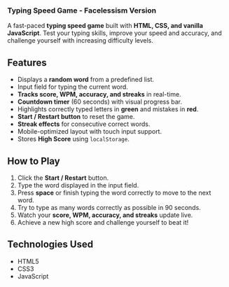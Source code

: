 ### Typing Speed Game - Facelessism Version

A fast-paced **typing speed game** built with **HTML, CSS, and vanilla JavaScript**. 
Test your typing skills, improve your speed and accuracy, and challenge yourself with increasing difficulty levels.  

## Features
- Displays a **random word** from a predefined list.  
- Input field for typing the current word.  
- **Tracks score, WPM, accuracy, and streaks** in real-time.  
- **Countdown timer** (60 seconds) with visual progress bar.  
- Highlights correctly typed letters in **green** and mistakes in **red**.  
- **Start / Restart button** to reset the game.  
- **Streak effects** for consecutive correct words.  
- Mobile-optimized layout with touch input support.  
- Stores **High Score** using `localStorage`.  

## How to Play
1. Click the **Start / Restart** button.  
2. Type the word displayed in the input field.  
3. Press **space** or finish typing the word correctly to move to the next word.  
4. Try to type as many words correctly as possible in 90 seconds.  
5. Watch your **score, WPM, accuracy, and streaks** update live.  
6. Achieve a new high score and challenge yourself to beat it!  

## Technologies Used
- HTML5  
- CSS3  
- JavaScript  

